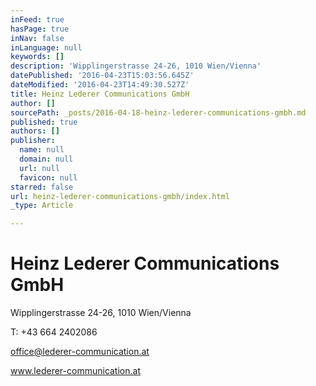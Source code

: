 ```yaml
---
inFeed: true
hasPage: true
inNav: false
inLanguage: null
keywords: []
description: 'Wipplingerstrasse 24-26, 1010 Wien/Vienna'
datePublished: '2016-04-23T15:03:56.645Z'
dateModified: '2016-04-23T14:49:30.527Z'
title: Heinz Lederer Communications GmbH
author: []
sourcePath: _posts/2016-04-18-heinz-lederer-communications-gmbh.md
published: true
authors: []
publisher:
  name: null
  domain: null
  url: null
  favicon: null
starred: false
url: heinz-lederer-communications-gmbh/index.html
_type: Article

---
```

# Heinz Lederer Communications GmbH

Wipplingerstrasse 24-26, 1010 Wien/Vienna

T: +43 664 2402086

office@lederer-communication.at

www.lederer-communication.at